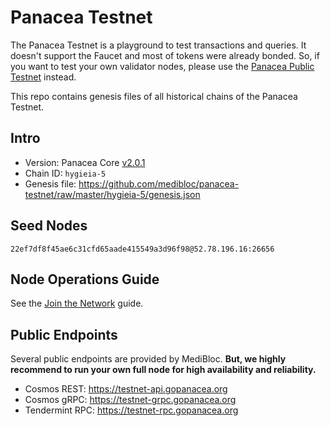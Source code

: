 # Panacea Testnet

The Panacea Testnet is a playground to test transactions and queries.
It doesn't support the Faucet and most of tokens were already bonded.
So, if you want to test your own validator nodes, please use the [Panacea Public Testnet](https://github.com/medibloc/panacea-public-testnet) instead.

This repo contains genesis files of all historical chains of the Panacea Testnet.


## Intro

- Version: Panacea Core [v2.0.1](https://github.com/medibloc/panacea-core/releases/tag/v2.0.1)
- Chain ID: `hygieia-5`
- Genesis file: https://github.com/medibloc/panacea-testnet/raw/master/hygieia-5/genesis.json


## Seed Nodes

```
22ef7df8f45ae6c31cfd65aade415549a3d96f98@52.78.196.16:26656
```


## Node Operations Guide

See the [Join the Network](https://medibloc.gitbook.io/panacea-core/guide/join-the-network) guide.


## Public Endpoints

Several public endpoints are provided by MediBloc.
**But, we highly recommend to run your own full node for high availability and reliability.**

- Cosmos REST: https://testnet-api.gopanacea.org
- Cosmos gRPC: https://testnet-grpc.gopanacea.org
- Tendermint RPC: https://testnet-rpc.gopanacea.org
